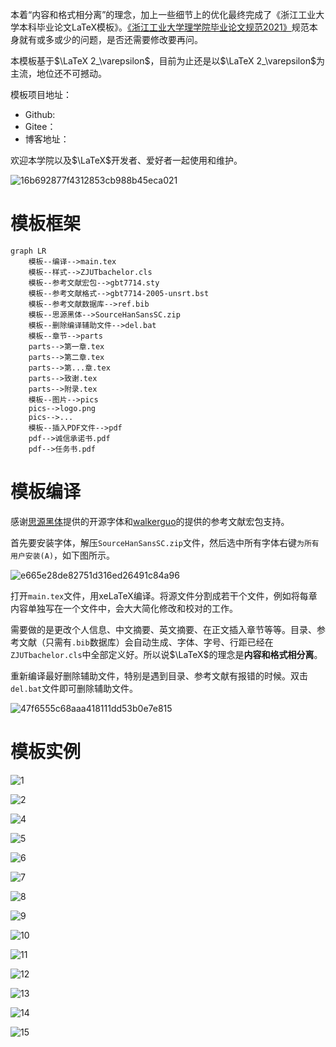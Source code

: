 
本着“内容和格式相分离”的理念，加上一些细节上的优化最终完成了《浙江工业大学本科毕业论文LaTeX模板》。[《浙江工业大学理学院毕业论文规范2021》](https://www.haoyufang.site:8892/download/public/%E6%B5%99%E6%B1%9F%E5%B7%A5%E4%B8%9A%E5%A4%A7%E5%AD%A6%E7%90%86%E5%AD%A6%E9%99%A2%E6%AF%95%E4%B8%9A%E8%AE%BA%E6%96%87%E8%A7%84%E8%8C%832021/)规范本身就有或多或少的问题，是否还需要修改要再问。

本模板基于$\LaTeX 2_\varepsilon$，目前为止还是以$\LaTeX 2_\varepsilon$为主流，地位还不可撼动。

模板项目地址：

* Github:
* Gitee：
* 博客地址：

欢迎本学院以及$\LaTeX$开发者、爱好者一起使用和维护。

![16b692877f4312853cb988b45eca021](README/README-2022-03-24-18-18-06-1.png)

<!--more-->

# 模板框架

```mermaid
graph LR
	模板--编译-->main.tex
	模板--样式-->ZJUTbachelor.cls
	模板--参考文献宏包-->gbt7714.sty
	模板--参考文献格式-->gbt7714-2005-unsrt.bst
	模板--参考文献数据库-->ref.bib
	模板--思源黑体-->SourceHanSansSC.zip
	模板--删除编译辅助文件-->del.bat
	模板--章节-->parts
	parts-->第一章.tex
	parts-->第二章.tex
	parts-->第...章.tex
	parts-->致谢.tex
	parts-->附录.tex
	模板--图片-->pics
	pics-->logo.png
	pics-->...
	模板--插入PDF文件-->pdf
	pdf-->诚信承诺书.pdf
	pdf-->任务书.pdf
```



# 模板编译

感谢[思源黑体](https://github.com/adobe-fonts/source-han-sans/releases)提供的开源字体和[walkerguo](https://gitee.com/walkeraguo/gbt7714-bibtex-style)的提供的参考文献宏包支持。

首先要安装字体，解压`SourceHanSansSC.zip`文件，然后选中所有字体右键`为所有用户安装(A)`，如下图所示。

![e665e28de82751d316ed26491c84a96](README/README-2022-03-24-18-18-06-2.png)

打开`main.tex`文件，用xeLaTeX编译。将源文件分割成若干个文件，例如将每章内容单独写在一个文件中，会大大简化修改和校对的工作。

需要做的是更改个人信息、中文摘要、英文摘要、在正文插入章节等等。目录、参考文献（只需有`.bib`数据库）会自动生成、字体、字号、行距已经在`ZJUTbachelor.cls`中全部定义好。所以说$\LaTeX$的理念是**内容和格式相分离**。

重新编译最好删除辅助文件，特别是遇到目录、参考文献有报错的时候。双击`del.bat`文件即可删除辅助文件。

![47f6555c68aaa418111dd53b0e7e815](README/README-2022-03-24-18-18-06-3.png)

# 模板实例

![1](README/README-2022-03-24-18-18-06-4.jpg)

![2](README/README-2022-03-24-18-18-06-5.jpg)

![4](README/README-2022-03-24-18-18-06-6.jpg)

![5](README/README-2022-03-24-18-18-06-7.jpg)

![6](README/README-2022-03-24-18-18-06-8.jpg)

![7](README/README-2022-03-24-18-18-06-9.jpg)

![8](README/README-2022-03-24-18-18-06-10.jpg)

![9](README/README-2022-03-24-18-18-06-11.jpg)

![10](README/README-2022-03-24-18-18-07-12.jpg)

![11](README/README-2022-03-24-18-18-07-13.jpg)

![12](README/README-2022-03-24-18-18-07-14.jpg)

![13](README/README-2022-03-24-18-18-07-15.jpg)

![14](README/README-2022-03-24-18-18-07-16.jpg)

![15](README/README-2022-03-24-18-18-07-17.jpg)